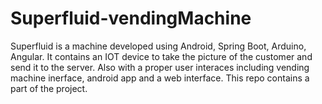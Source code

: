 # Superfluid-vendingMachine
Superfluid is a machine developed using Android, Spring Boot, Arduino, Angular. It contains an IOT device to take the picture of the customer and send it to the server. Also with a proper user interaces including vending machine inerface, android app and a web interface. This repo contains a part of the project.
